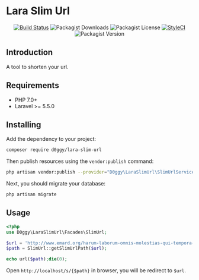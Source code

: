 Lara Slim Url
==========================

<p align="center">
<a href="https://github.com/D0ggy/lara-slim-url/actions"><img src="https://github.com/D0ggy/lara-slim-url/workflows/tests/badge.svg" alt="Build Status"></a>
<img alt="Packagist Downloads" src="https://img.shields.io/packagist/dt/D0ggy/lara-slim-url">
<img alt="Packagist License" src="https://img.shields.io/packagist/l/D0ggy/lara-slim-url">
<a href="https://github.styleci.io/repos/505718370?branch=0.1.0-alpha"><img src="https://github.styleci.io/repos/505718370/shield?branch=0.1.0-alpha" alt="StyleCI"></a>
<img alt="Packagist Version" src="https://img.shields.io/packagist/v/D0ggy/lara-slim-url">
</p>

## Introduction

A tool to shorten your url.

## Requirements


- PHP 7.0+
- Laravel >= 5.5.0



## Installing

Add the dependency to your project:

```bash
composer require d0ggy/lara-slim-url
```

Then publish resources using the `vendor:publish` command:
```bash
php artisan vendor:publish --provider="D0ggy\LaraSlimUrl\SlimUrlServiceProvider"
```

Next, you should migrate your database:
```bash
php artisan migrate
```


## Usage

```php
<?php
use D0ggy\LaraSlimUrl\Facades\SlimUrl;

$url = 'http://www.emard.org/harum-laborum-omnis-molestias-qui-tempora-iusto-est-maxime';
$path = SlimUrl::getSlimUrlPath($url);

echo url($path);die(0);
```

Open `http://localhost/s/{$path}` in browser, you will be redirect to `$url`.

